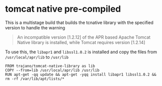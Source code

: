 tomcat native pre-compiled
==========================

This is a multistage build that builds the tcnative library with the specified version to handle the warning

> An incompatible version [1.2.12] of the APR based Apache Tomcat Native library is installed, while Tomcat requires version [1.2.14]

To use this,  the `libapr1` and `libssl1.0.2` is installed and copy the files from `/usr/local/apr/lib` to `/usr/lib`

    FROM trajano/tomcat-native-library as lib
    COPY --from=lib /usr/local/apr/lib /usr/lib
    RUN apt-get -qq update && apt-get -yqq install libapr1 libssl1.0.2 && rm -rf /var/lib/apt/lists/*
